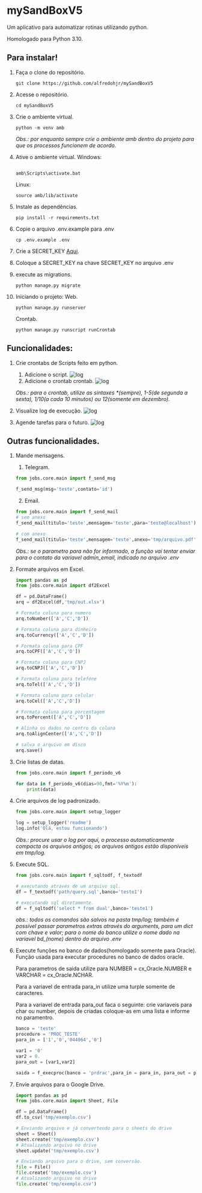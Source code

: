 # mySandBoxV5

Um aplicativo para automatizar rotinas utilizando python.

Homologado para Python 3.10.

## Para instalar!

1. Faça o clone do repositório.
    ```console
    git clone https://github.com/alfredohjr/mySandBoxV5
    ```

1. Acesse o repositório.
    ```console
    cd mySandBoxV5
    ```

1. Crie o ambiente virtual.
    ```console
    python -m venv amb
    ```
    *Obs.: por enquanto sempre crie o ambiente amb dentro do projeto para que os processos funcionem de acordo.*

1. Ative o ambiente virtual.
    Windows:
    ```console

    amb\Scripts\activate.bat
    ```
    Linux:
    ```console
    source amb/lib/activate
    ```

1. Instale as dependências.
    ```console
    pip install -r requirements.txt
    ```

1. Copie o arquivo .env.example para .env
    ```console
    cp .env.example .env
    ```

1. Crie a SECRET_KEY [Aqui](https://djecrety.ir/).

1. Coloque a SECRET_KEY na chave SECRET_KEY no arquivo .env

1. execute as migrations.
    ```command
    python manage.py migrate
    ```

2. Iniciando o projeto:
    Web.
    ```console 
    python manage.py runserver
    ```
    Crontab.
    ```console
    python manage.py runscript runCrontab
    ```

## Funcionalidades:
1. Crie crontabs de Scripts feito em python.
   1. Adicione o script.
    ![log](docs/media/script.gif)
   1. Adicione o crontab crontab.
    ![log](docs/media/crontab.gif)

    *Obs.: para o crontab, utilize as sintaxes \*(sempre), 1-5(de segunda a sexta), 1/10(a cada 10 minutos) ou 12(somente em dezembro).* 
2. Visualize log de execução.
    ![log](docs/media/log.gif)
3. Agende tarefas para o futuro.
    ![log](docs/media/manual.gif)

## Outras funcionalidades.
1. Mande mensagens.
   1. Telegram.
    ```python
    from jobs.core.main import f_send_msg

    f_send_msg(msg='teste',contato='id')
    ```
   
   2. Email.
    ```python
    from jobs.core.main import f_send_mail
    # sem anexo 
    f_send_mail(titulo='teste',mensagem='teste',para='teste@localhost')

    # com anexo 
    f_send_mail(titulo='teste',mensagem='teste',anexo='tmp/arquivo.pdf',para='teste@localhost')
    ```
    *Obs.: se o parametro para não for informado, a função vai tentar enviar para o contato da variavel admin_email, indicado no arquivo .env*


2. Formate arquivos em Excel.
    ```python
    import pandas as pd
    from jobs.core.main import df2Excel

    df = pd.DataFrame()
    arq = df2Excel(df,'tmp/out.xlsx')
    
    # Formata coluna para numero
    arq.toNumber(['A','C','D'])

    # Formata coluna para dinheiro
    arq.toCurrency(['A','C','D'])

    # Formata coluna para CPF
    arq.toCPF(['A','C','D'])

    # Formata coluna para CNPJ
    arq.toCNPJ(['A','C','D'])

    # Formata coluna para telefone
    arq.toTel(['A','C','D'])

    # Formata coluna para celular
    arq.toCel(['A','C','D'])

    # Formata coluna para porcentagem
    arq.toPercent(['A','C','D'])

    # Alinha os dados no centro da coluna
    arq.toAlignCenter(['A','C','D'])

    # salva o arquivo em disco
    arq.save()
    ```

3. Crie listas de datas.
    ```python
    from jobs.core.main import f_periodo_v6

    for data in f_periodo_v6(dias=90,fmt='%Y%m'):
        print(data)
    ```

4. Crie arquivos de log padronizado.
    ```python
    from jobs.core.main import setup_logger

    log = setup_logger('readme')
    log.info('Olá, estou funcionando')
    ```
    *Obs.: procure usar o log por aqui, o processo automaticamente compacta os arquivos antigos; os arquivos antigos estão disponiveis em tmp/log.*

5. Execute SQL.
    ```python
    from jobs.core.main import f_sqltodf, f_textodf

    # executando através de um arquivo sql.
    df = f_textodf('path/query.sql',banco='teste1')

    # executando sql diretamente.
    df = f_sqltodf('select * from dual',banco='teste1')
    ```
    *obs.: todos os comandos são salvos na pasta tmp/log; também é possível passar parametros extras através do arguments, para um dict com chave e valor; para o nome do banco utilize o nome dado na variavel bd_(nome) dentro do arquivo .env*

6. Execute funções no banco de dados(homologado somente para Oracle).
    Função usada para executar procedures no banco de dados oracle.
    
    Para parametros de saida utilize para NUMBER = cx_Oracle.NUMBER e VARCHAR = cx_Oracle.NCHAR.
    
    Para a variavel de entrada para_in utilize uma turple somente de
    caracteres.
    
    Para a variavel de entrada para_out faca o seguinte: crie variaveis
    para char ou number, depois de criadas coloque-as em uma lista e informe
    no paramentro.

    ```python
    banco = 'teste'
    procedure = 'PROC_TESTE'
    para_in = ['1','0','044064','0']
    
    var1 = '0'
    var2 = 0.
    para_out = [var1,var2]
    
    saida = f_execproc(banco = 'prdrac',para_in = para_in, para_out = para_out, procedure = procedure)    
    ```

7. Envie arquivos para o Google Drive.
    ```python
    import pandas as pd
    from jobs.core.main import Sheet, File

    df = pd.DataFrame()
    df.to_csv('tmp/exemplo.csv')

    # Enviando arquivo e já convertendo para o sheets do drive
    sheet = Sheet()
    sheet.create('tmp/exemplo.csv')
    # Atualizando arquivo no drive
    sheet.update('tmp/exemplo.csv')

    # Enviando arquivo para o drive, sem conversão.
    file = File()
    file.create('tmp/exemplo.csv')
    # Atualizando arquivo no drive
    file.create('tmp/exemplo.csv')
    ```

